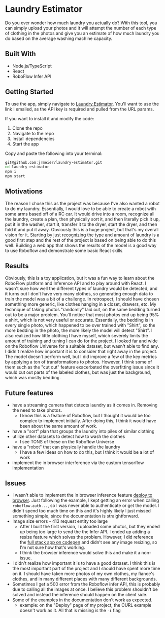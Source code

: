 # Laundry Estimator

Do you ever wonder how much laundry you actually do? With this tool, you can simply upload your photos and it will attempt the number of each type of clothing in the photos and give you an estimate of how much laundry you do based on the average washing machine capacity.

## Built With

* Node.js/TypeScript
* React
* RoboFlow Infer API

## Getting Started

To use the app, simply navigate to [Laundry Estimator](https://jrmeier.github.io/laundry-estimator). You'll want to use the link I emailed, as the API key is required and pulled from the URL params.

If you want to install it and modify the code:

1. Clone the repo
2. Navigate to the repo
3. Install dependencies
4. Start the app

Copy and paste the following into your terminal:

```sh
git@github.com:jrmeier/laundry-estimator.git
cd laundry-estimator
npm i
npm start
```

## Motivations

The reason I chose this as the project was because I've also wanted a robot to do my laundry. Essentially, I would love to be able to create a robot with some arms based off of a RC car. It would drive into a room, recognize all the laundry, create a plan, then physically sort it, and then literally pick it up, put it in the washer, start it, transfer it to the dryer, start the dryer, and then fold it and put it away. Obviously this is a huge project, but that's my overall vision for it. Starting by just recognizing the type and amount of laundry is a good first step and the rest of the project is based on being able to do this well. Building a web app that shows the results of the model is a good way to use Roboflow and demonstrate some basic React skills.

## Results

Obviously, this is a toy application, but it was a fun way to learn about the RoboFlow platform and Inference API and to play around with React. I wasn't sure how well the different types of laundry would be detected, and it turns out I don't have very many clothes, so generating enough data to train the model was a bit of a challenge. In retrospect, I should have chosen something more generic, like clothes hanging in a closet, drawers, etc. My technique of taking photos "randomly" laid out, on the same bedding turned out to be a major problem. You'll notice that most photos end up being 95% a shirt, which is not very useful or accurate. Essentially, the bedding is in every single photo, which happened to be over trained with "Shirt", so the more bedding in the photo, the more likely the model will detect "Shirt". I also realized how little clothing I have myself, which severely limits the amount of training and tuning I can do for the project. I looked far and wide on the Roboflow Universe for a suitable dataset, but wasn't able to find any. I didn't realize how important it is to consider that right away in the project. The model doesn't perform well, but I did improve a few of the key metrics by applying a ton of transformations to photos. However, I think some of them such as the "cut out" feature exacerbated the overfitting issue since it would cut out parts of the labeled clothes, but was just the background, which was mostly bedding.

## Future features

* have a streaming camera that detects laundry as it comes in. Removing the need to take photos.
  * I know this is a feature of Roboflow, but I thought it would be too complex to implement initially. After doing this, I think it would have been about the same amount of work.
* have a "sort" plan that groups the laundry into piles of similar clothing
* utilize other datasets to detect how to wash the clothes
  * I see TONS of these on the Roboflow Universe
* have a "robot" that can physically handle the laundry
  * I have a few ideas on how to do this, but I think it would be a lot of work
* implement the in browser interference via the custom tensorflow implementation

## Issues

* I wasn't able to implement the in browser inference feature [deploy to browser](https://docs.roboflow.com/deploy/web-browser). Just following the example, I kept getting an error when calling `roboflow.auth...`, so I was never able to authenticate or get the model. I didn't spend too much time on this and it's highly likely I just missed something simple, since the documentation is straightforward.
* Image size errors - 413 request entity too large
  * After I built the first version, I uploaded some photos, but they ended up being too large to send the the Infer API. I ended up adding a resize feature which solves the problem. However, I did reference the [full stack app on codepen](https://codepen.io/roboflow/pen/VwaKXdM) and didn't see any image resizing, so I'm not sure how that's working.
  * I think the browser inference would solve this and make it a non-issue.
* I didn't realize how important it is to have a good dataset. I think this is the most important part of the project and I should have spent more time on it. I should have taken more photos of my own clothes, my fiance's clothes, and in many different places with many different backgrounds.
* Sometimes I get a 500 error from the Roboflow infer API, this is probably due to calling all the images at once. I believe this problem shouldn't be solved and instead the inference should happen on the client side.
* Some of the examples in the documentation don't work as expected.
  * example: on the "Deploy" page of my project, the CURL example doesn't work as it. All that is missing is the `-i` flag
